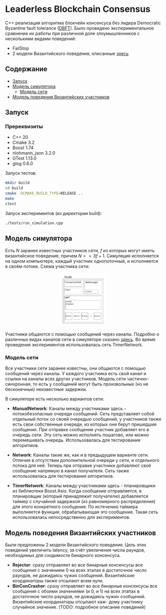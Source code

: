 # Leaderless Blockchain Consensus

C++ реализация алгоритма блокчейн консенсуса без лидера Democratic Byzantine fault tolerance ([DBFT](https://ieeexplore.ieee.org/stamp/stamp.jsp?arnumber=8548057&casa_token=FliiGSKhyBoAAAAA:fedQg0QsQIzFc7Hei_2JXBUQNMQNx2d616sutm4eFippxKv44fyCEWsoKShclX-9sBMx9HIzHeOIYg&tag=1)). Было проведено экспериментальное сравнение их работы при различной доле злоумышленников с несколькими видами поведений:
- FailStop
- 2 модели Византийского поведения, описанные [здесь](#модель-поведения-византийских-участников)

## Содержание
* [Запуск](#запуск)
* [Модель симулятора](#модель-симулятора)
    * [Модель сети](#модель-сети)
* [Модель поведения Византийских участников](#модель-поведения-византийских-участников)


## Запуск
### Пререквизиты
- C++ 20
- Cmake 3.2
- Boost 1.74
- nlohmann_json 3.2.0
- GTest 1.13.0
- glog 0.6.0

Запуск тестов:
```sh
mkdir build
cd build
cmake -DCMAKE_BUILD_TYPE=RELEASE ..
make
ctest
```
Запуск экспериментов (из директории build):
```sh
./tests/run_simulation.cpp
```

## Модель симулятора
Есть $N$ заранее известных участников сети, $f$ из которых могут иметь византийское поведение, причем $N >= 3f + 1$.
Симуляция исполняется на одном компьютере, каждый участник однопоточный, и исполняется в своём потоке. Схема участника сети:
<p align="center">
    <img src="./images/node.jpeg"
         width="30%" height="30%"
         title="Схема участника сети"
         caption="Схема участника сети">
</p>

Участники общаются с помощью сообщений через каналы. Подробно о различных видах каналов сети в симуляторе сказано [здесь](#модель-сети). Во время проведения экспериментов использовалась сеть TimerNetwork.

### Модель сети
Все участники сети заранее известны, они общаются с помощью сообщений через каналы. У каждого участника есть свой канал и ссылки на каналы всех других участников. Модель сети частично-синхронная, то есть у сообщений могут быть произвольные (но не бесконечные) неизвестные задержки.

В симуляторе есть несколько вариантов сети:
- **ManualNetwork**: Каналы между участниками здесь - потокобезопасные очереди сообщений. Сеть представляет собой отдельный поток со своей очередью сообщений, у участников также есть свои собственные очереди, из которых они берут пришедшие сообщения. При отправке сообщения участник добавляет его в очередь сети. Эту сеть можно исполнять пошагово, или можно перемешивать очередь. Использовалась для тестирования алгоритмов.

- **Network**: Каналы такие же, как и в предыдущем варианте сети. Отличие в отсутствии дополнительной очереди у сети, и отдельного потока для неё. Теперь при отправке участники добавляют своё сообщение напрямую в канал получателя. Сеть также использовалась для тестирования алгоритмов.

- **TimerNetwork**: Каналы между участниками здесь - планировщики из библиотеки Boost.Asio. Когда сообщение отправляется, в планировщик (который принадлежит получателю) добавляется таймер с случайной задержкой (из равномерного распределения) для этого конкретного сообщения. По истечению таймера выполняется функция, обрабатывающая это сообщение. Такая сеть использовалась непосредственно для экспериментов.

## Модель поведения Византийских участников
Были предложены 2 модели Византийского поведения. Цель этих поведений увеличить latency, за счёт увеличения числа раундов, необходимых для сходимости бинарного консенсуса.

- **Rejector**: cразу отправляет во все бинарные консенсусы все сообщения с значением 0 на всех этапах в достаточное число раундов, не дожидаясь чужих сообщений. Византийские координаторы также отсылают всем нули.
- **BinConCrasher**: сразу отправляет во все бинарные консенсусы все сообщения с обоими значениями (и 0, и 1) на всех этапах в достаточное число раундов, не дожидаясь чужих сообщений. Византийские координаторы отсылают каж- дому участнику случайное значение.
(TODO: подробное описание поведений)